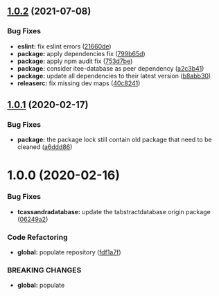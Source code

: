 ## [1.0.2](https://github.com/Itee/itee-cassandra/compare/v1.0.1...v1.0.2) (2021-07-08)


### Bug Fixes

* **eslint:** fix eslint errors ([21660de](https://github.com/Itee/itee-cassandra/commit/21660de6af36b9034825f8fce01f811583990c29))
* **package:** apply dependencies fix ([799b65d](https://github.com/Itee/itee-cassandra/commit/799b65d01121906b8dd3a3194a131ead8102d6d3))
* **package:** apply npm audit fix ([753d7be](https://github.com/Itee/itee-cassandra/commit/753d7be31db9b8eb73b4dedadfd3e4339831b72a))
* **package:** consider itee-database as peer dependency ([a2c3b41](https://github.com/Itee/itee-cassandra/commit/a2c3b4116335046664648bd513435c3c32009c65))
* **package:** update all dependencies to their latest version ([b8abb30](https://github.com/Itee/itee-cassandra/commit/b8abb30bdef7731278afc71d0f89a8dbdeafbef9))
* **releaserc:** fix missing dev maps ([40c8241](https://github.com/Itee/itee-cassandra/commit/40c8241a3b6e01312f7a1030894fc6cfb8ae2c02))

## [1.0.1](https://github.com/Itee/itee-cassandra/compare/v1.0.0...v1.0.1) (2020-02-17)


### Bug Fixes

* **package:** the package lock still contain old package that need to be cleaned ([a6ddd86](https://github.com/Itee/itee-cassandra/commit/a6ddd860cfa92372b1f1157c4e16373986450658))

# 1.0.0 (2020-02-16)


### Bug Fixes

* **tcassandradatabase:** update the tabstractdatabase origin package ([06249a2](https://github.com/Itee/itee-cassandra/commit/06249a2ceb7b9cf8198664ba6139fc3767e0c929))


### Code Refactoring

* **global:** populate repository ([fdf1a7f](https://github.com/Itee/itee-cassandra/commit/fdf1a7ff5e580d28b8082afd1dfc6e7def402ca7))


### BREAKING CHANGES

* **global:** populate
